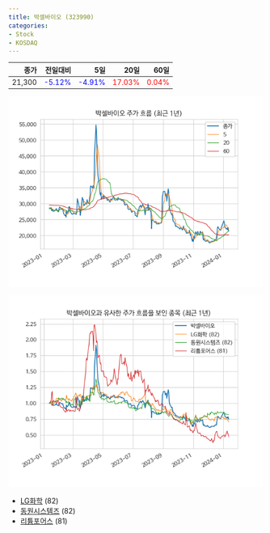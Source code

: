 ```yaml
---
title: 박셀바이오 (323990)
categories:
- Stock
- KOSDAQ
---
```


|종가|전일대비|5일|20일|60일|
|---:|-------:|--:|---:|---:|
|21,300|<span style="color: blue">-5.12%</span>|<span style="color: blue">-4.91%</span>|<span style="color: red">17.03%</span>|<span style="color: red">0.04%</span>|


<!-- more -->

![323990](/assets/images/stock/323990.png)

![323990](/assets/images/stock/323990_sim.png)

- [LG화학](/051910/) (82)
- [동원시스템즈](/014820/) (82)
- [리튬포어스](//073570/) (81)